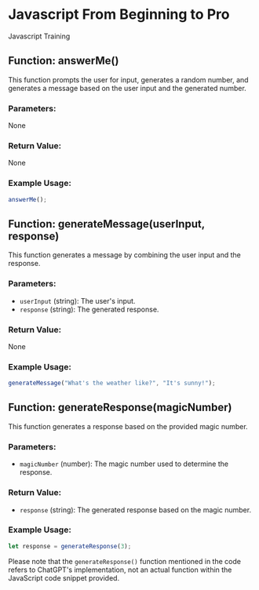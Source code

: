 # Javascript From Beginning to Pro
 Javascript Training

## Function: answerMe()

This function prompts the user for input, generates a random number, and generates a message based on the user input and the generated number.

### Parameters:
None

### Return Value:
None

### Example Usage:
```javascript
answerMe();
```

## Function: generateMessage(userInput, response)

This function generates a message by combining the user input and the response.

### Parameters:
- `userInput` (string): The user's input.
- `response` (string): The generated response.

### Return Value:
None

### Example Usage:
```javascript
generateMessage("What's the weather like?", "It's sunny!");
```

## Function: generateResponse(magicNumber)

This function generates a response based on the provided magic number.

### Parameters:
- `magicNumber` (number): The magic number used to determine the response.

### Return Value:
- `response` (string): The generated response based on the magic number.

### Example Usage:
```javascript
let response = generateResponse(3);
```

Please note that the `generateResponse()` function mentioned in the code refers to ChatGPT's implementation, not an actual function within the JavaScript code snippet provided.